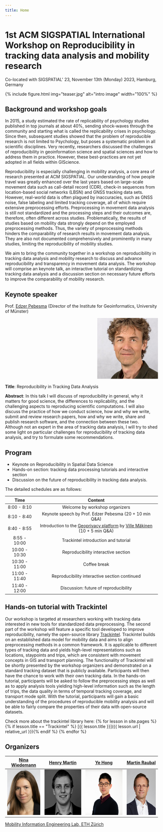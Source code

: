 ```yaml
---
title: Home
---
```


# 1st ACM SIGSPATIAL International Workshop on Reproducibility in tracking data analysis and mobility research

Co-located with SIGSPATIAL' 23, November 13th (Monday) 2023, Hamburg, Germany

{% include figure.html img="teaser.jpg" alt="intro image" width="100%" %}

## Background and workshop goals

In 2015, a study estimated the rate of replicability of psychology studies published in top journals at about 40%, sending shock-waves through the community and starting what is called the replicability crises in psychology. Since then, subsequent studies showed that the problem of reproducible research is not limited to Psychology, but poses a systematic problem in all scientific disciplines. Very recently, researchers discussed the challenges of reproducibility in geoinformation science and spatial sciences and how to address them in practice. However, these best-practices are not yet adopted in all fields within GIScience.

Reproducibility is especially challenging in mobility analysis, a core area of research presented at ACM SIGSPATIAL. Our understanding of how people travel was greatly enhanced over the last years based on large-scale movement data such as call-detail record (CDR), check-in sequences from location-based social networks (LBSN) and GNSS tracking data sets. However, real-world data is often plagued by inaccuracies, such as GNSS noise, false labeling and limited tracking coverage, all of which require extensive preprocessing efforts. 
Preprocessing in movement data analysis is still not standardized and the processing steps and their outcomes are, therefore, often different across studies. Problematically, the results of studies based on mobility data strongly depend on the employed preprocessing methods. Thus, the variety of preprocessing methods hinders the comparability of research results in movement data analysis. They are also not documented comprehensively and prominently in many studies, limiting the reproducibility of mobility studies.

We aim to bring the community together in a workshop on reproducibility in tracking data analysis and mobility research to discuss and advance reproducibility and transparency in movement data analysis. The workshop will comprise an keynote talk, an interactive tutorial on standardizing tracking data analysis and a discussion section on necessary future efforts to improve the comparability of mobility research.



## Keynote speaker

Prof. [Edzer Pebesma](https://www.uni-muenster.de/Geoinformatics/en/institute/staff/index.php/119/edzer_pebesma) (Director of the Institute for Geoinformatics, University of Münster)

<div style="text-align:right"><img src="images/Pebesma.jpg" alt="Edzer Pebesma" height="200"/></div>

**Title**: Reproducibility in Tracking Data Analysis

**Abstract**: In this talk I will discuss of reproducibility in general, why it matters for good science, the differences to replicability, and the challenging aspects to reproducing scientific computations.  I will also discuss the practice of how we conduct science, how and why we write, submit and review research papers, how and why we write, share and publish research software, and the connection between these two. Although not an expert in the area of tracking data analysis, I will try to shed some light on particular challenges for reproducibility of tracking data analysis, and try to formulate some recommendations.


## Program

* Keynote on Reproducibility in Spatial Data Science
* Hands-on section: tracking data processing tutorials and interactive section
* Discussion on the future of reproducibility in tracking data analysis.

The detailed schedules are as follows:

| Time | Content |  
| :---------------:| :---------------: |
| 8:00 - 8:10  | Welcome by workshop organizers |
| 8:10 - 8:40  | Keynote speech by Prof. Edzer Pebesma (20 + 10 min Q&A) |
| 8:40 - 8:55  | Introduction to the [Geoprivacy platform](https://geoprivacy.fi/#/) by [Ville Mäkinen](https://www.maanmittauslaitos.fi/en/research/contact-information/staff/ville-makinen) (10 + 5 min Q&A)|
| 8:55 - 10:00  | Trackintel introduction and tutorial  |
| 10:00 - 10:30  | Reproducibility interactive section  |
| 10:30 - 11:00  | Coffee break |
| 11:00 - 11:40  | Reproducibility interactive section continued |
| 11:40 - 12:00  | Discussion: future of reproducibility |


## Hands-on tutorial with Trackintel

Our workshop is targeted at researchers working with tracking data interested in new tools for standardized data preprocessing. The second part of the workshop will feature a specific tool developed to improve reproducibility, namely the open-source library [Trackintel](https://github.com/mie-lab/trackintel). Trackintel builds on an established data model for mobility data and aims to align preprocessing methods in a common framework. It is applicable to different types of tracking data and yields high-level representations such as locations, staypoints and trips, which are consistent with movement concepts in GIS and transport planning. The functionality of Trackintel will be shortly presented by the workshop organizers and demonstrated on a standard tracking dataset that is publicly available. Participants will then have the chance to work with their own tracking data. In the hands-on tutorial, participants will be asked to follow the preprocessing steps as well as to apply analysis tools yielding high-level information such as the length of trips, the data quality in terms of temporal tracking coverage, and transport mode split. With the tutorial, participants will gain a basic understanding of the procedures of reproducible mobility analysis and will be able to fairly compare the properties of their data with open-source datasets. 

<div class="toc" markdown="1">
Check more about the trackintel library here:
{% for lesson in site.pages %}
{% if lesson.title == "Trackintel" %} [{{ lesson.title }}]({{ lesson.url | relative_url }}){% endif %}
{% endfor %}
</div>

## Organizers


| [Nina Wiedemann](https://baug.ethz.ch/en/department/people/staff/personen-detail.MjUzNzEy.TGlzdC82NzksLTU1NTc1NDEwMQ==.html) | [Henry Martin](https://n.ethz.ch/~martinhe/) | [Ye Hong](https://hongyeehh.github.io/) | [Martin Raubal](https://www.raubal.ethz.ch/) |
| :---------------:| :---------------: | :---------------: | :---------------: |
| <img src="images/ninawiedemann.jpeg" alt="Nina Wiedemann" height="150"/>  | <img src="images/henrymartin.jpeg" alt="Henry Martin" height="150"/>  | <img src="images/yehong.jpg" alt="Ye Hong" height="150"/>  | <img src="images/martinraubal.jpeg" alt="Martin Raubal" height="150"/>  |


[Mobility Information Engineering Lab, ETH Zürich](http://mie-lab.ethz.ch/)

<!-- Hosted by [University of Idaho Library](http://www.lib.uidaho.edu/), {{ site.pub_year }}. -->


<!-- > images and content: cc-by-sa <a href="https://github.com/{{ site.github_username }}">{{ site.author }}</a> {{ site.pub_year}} (get [source code]({{ site.repo }})).
> Last build date: {{ site.time | date: "%Y-%m-%d" }}.
>
> <a href="http://creativecommons.org/licenses/by-sa/4.0/" rel="license"><img style="border-width: 0;" src="https://i.creativecommons.org/l/by-sa/4.0/88x31.png" alt="Creative Commons License" /></a> -->
